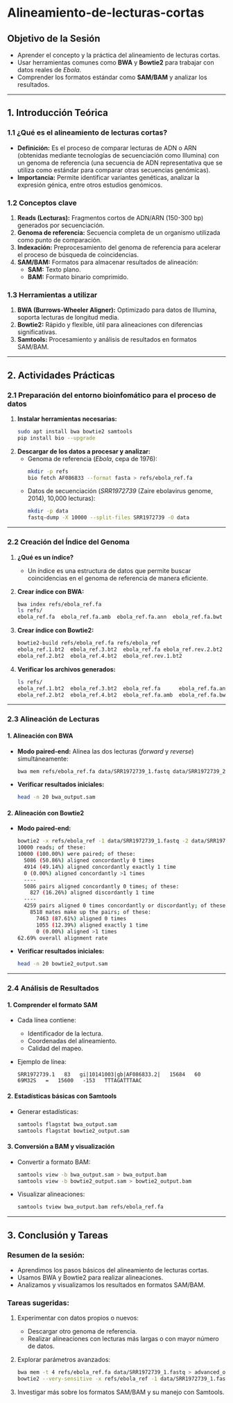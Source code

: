 # Alineamiento-de-lecturas-cortas

## **Objetivo de la Sesión**
- Aprender el concepto y la práctica del alineamiento de lecturas cortas.
- Usar herramientas comunes como **BWA** y **Bowtie2** para trabajar con datos reales de *Ebola*.
- Comprender los formatos estándar como **SAM/BAM** y analizar los resultados.
  
---

## **1. Introducción Teórica**

### **1.1 ¿Qué es el alineamiento de lecturas cortas?**
- **Definición:** Es el proceso de comparar lecturas de ADN o ARN (obtenidas mediante tecnologías de secuenciación como Illumina) con un genoma de referencia (una secuencia de ADN representativa que se utiliza como estándar para comparar otras secuencias genómicas).
- **Importancia:** Permite identificar variantes genéticas, analizar la expresión génica, entre otros estudios genómicos.

### **1.2 Conceptos clave**
1. **Reads (Lecturas):** Fragmentos cortos de ADN/ARN (150-300 bp) generados por secuenciación.
2. **Genoma de referencia:** Secuencia completa de un organismo utilizada como punto de comparación.
3. **Indexación:** Preprocesamiento del genoma de referencia para acelerar el proceso de búsqueda de coincidencias.
4. **SAM/BAM:** Formatos para almacenar resultados de alineación:
   - **SAM:** Texto plano.
   - **BAM:** Formato binario comprimido.

### **1.3 Herramientas a utilizar**
1. **BWA (Burrows-Wheeler Aligner):** Optimizado para datos de Illumina, soporta lecturas de longitud media.
2. **Bowtie2:** Rápido y flexible, útil para alineaciones con diferencias significativas.
3. **Samtools:** Procesamiento y análisis de resultados en formatos SAM/BAM.

---

## **2. Actividades Prácticas**

### **2.1 Preparación del entorno bioinfomático para el proceso de datos**
1. **Instalar herramientas necesarias:**
   ```bash
   sudo apt install bwa bowtie2 samtools
   pip install bio --upgrade
   ```
2. **Descargar de los datos a procesar y analizar:**
   - Genoma de referencia (*Ebola*, cepa de 1976):
     ```bash
     mkdir -p refs
     bio fetch AF086833 --format fasta > refs/ebola_ref.fa
     ```
   - Datos de secuenciación (*SRR1972739* (Zaire ebolavirus genome, 2014), 10,000 lecturas):
     ```bash
     mkdir -p data
     fastq-dump -X 10000 --split-files SRR1972739 -O data
     ```

---

### **2.2 Creación del Índice del Genoma**

1. **¿Qué es un índice?**
   - Un índice es una estructura de datos que permite buscar coincidencias en el genoma de referencia de manera eficiente.

2. **Crear índice con BWA:**

   ```bash
   bwa index refs/ebola_ref.fa
   ls refs/
   ebola_ref.fa  ebola_ref.fa.amb  ebola_ref.fa.ann  ebola_ref.fa.bwt  ebola_ref.fa.pac  ebola_ref.fa.sa
   ```
   
4. **Crear índice con Bowtie2:**

   ```bash
   bowtie2-build refs/ebola_ref.fa refs/ebola_ref
   ebola_ref.1.bt2  ebola_ref.3.bt2  ebola_ref.fa ebola_ref.rev.2.bt2
   ebola_ref.2.bt2  ebola_ref.4.bt2  ebola_ref.rev.1.bt2
   ```
   
5. **Verificar los archivos generados:**
   ```bash
   ls refs/
   ebola_ref.1.bt2  ebola_ref.3.bt2  ebola_ref.fa      ebola_ref.fa.ann  ebola_ref.fa.pac  ebola_ref.rev.1.bt2
   ebola_ref.2.bt2  ebola_ref.4.bt2  ebola_ref.fa.amb  ebola_ref.fa.bwt  ebola_ref.fa.sa   ebola_ref.rev.2.bt2
   ```

---

### **2.3 Alineación de Lecturas**
#### **1. Alineación con BWA**
- **Modo paired-end:** Alinea las dos lecturas (*forward* y *reverse*) simultáneamente:
  ```bash
  bwa mem refs/ebola_ref.fa data/SRR1972739_1.fastq data/SRR1972739_2.fastq > bwa_output.sam
  ```
- **Verificar resultados iniciales:**
  ```bash
  head -n 20 bwa_output.sam
  ```

#### **2. Alineación con Bowtie2**
- **Modo paired-end:**
  ```bash
  bowtie2 -x refs/ebola_ref -1 data/SRR1972739_1.fastq -2 data/SRR1972739_2.fastq -S bowtie2_output.sam
  10000 reads; of these:
  10000 (100.00%) were paired; of these:
    5086 (50.86%) aligned concordantly 0 times
    4914 (49.14%) aligned concordantly exactly 1 time
    0 (0.00%) aligned concordantly >1 times
    ----
    5086 pairs aligned concordantly 0 times; of these:
      827 (16.26%) aligned discordantly 1 time
    ----
    4259 pairs aligned 0 times concordantly or discordantly; of these:
      8518 mates make up the pairs; of these:
        7463 (87.61%) aligned 0 times
        1055 (12.39%) aligned exactly 1 time
        0 (0.00%) aligned >1 times
  62.69% overall alignment rate
  ```
  
- **Verificar resultados iniciales:**
  ```bash
  head -n 20 bowtie2_output.sam
  ```

---

### **2.4 Análisis de Resultados**
#### **1. Comprender el formato SAM**
- Cada línea contiene:
  - Identificador de la lectura.
  - Coordenadas del alineamiento.
  - Calidad del mapeo.
    
- Ejemplo de línea:
  ```
  SRR1972739.1   83   gi|10141003|gb|AF086833.2|   15684   60   69M32S   =   15600   -153   TTTAGATTTAAC
  ```

#### **2. Estadísticas básicas con Samtools**
- Generar estadísticas:
  ```bash
  samtools flagstat bwa_output.sam
  samtools flagstat bowtie2_output.sam
  ```

#### **3. Conversión a BAM y visualización**
- Convertir a formato BAM:
  
  ```bash
  samtools view -b bwa_output.sam > bwa_output.bam
  samtools view -b bowtie2_output.sam > bowtie2_output.bam
  ```
- Visualizar alineaciones:
  ```bash
  samtools tview bwa_output.bam refs/ebola_ref.fa
  ```

---

## **3. Conclusión y Tareas**

### Resumen de la sesión:
- Aprendimos los pasos básicos del alineamiento de lecturas cortas.
- Usamos BWA y Bowtie2 para realizar alineaciones.
- Analizamos y visualizamos los resultados en formatos SAM/BAM.

### Tareas sugeridas:
1. Experimentar con datos propios o nuevos:
   - Descargar otro genoma de referencia.
   - Realizar alineaciones con lecturas más largas o con mayor número de datos.
     
2. Explorar parámetros avanzados:
   ```bash
   bwa mem -t 4 refs/ebola_ref.fa data/SRR1972739_1.fastq > advanced_output.sam
   bowtie2 --very-sensitive -x refs/ebola_ref -1 data/SRR1972739_1.fastq > advanced_output.sam
   ```
3. Investigar más sobre los formatos SAM/BAM y su manejo con Samtools.
